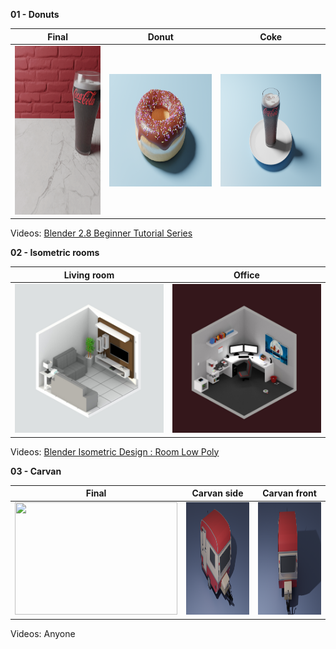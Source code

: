 **01 - Donuts**
 
 | Final        | Donut           | Coke  |
| ------------- |:-------------:| -----|
|<img src="Donuts/rendering/demo.gif" width=270 height=270>|<img src="Donuts/rendering/levels/Donut-level2.png" width=320 height=180>|<img src="Donuts/rendering/levels/Donut-level3.png" width=320 height=180>|

Videos: [Blender 2.8 Beginner Tutorial Series](https://www.youtube.com/playlist?list=PLjEaoINr3zgEq0u2MzVgAaHEBt--xLB6U)
 

**02 - Isometric rooms**
 
 | Living room| Office |
| ------------- |:-------------:|
|<img src="Isometric/isometric01.jpg"> |<img src="Isometric/isometric02.jpg">|

Videos: [Blender Isometric Design : Room Low Poly](https://www.youtube.com/watch?v=H-8w9nxfMGE)


**03 - Carvan**
 
 | Final        | Carvan side          | Carvan front |
| ------------- |:-------------:| -----|
|<img src="Caravan/Rendering/anim/caravan.gif" width=260 height=180>|<img src="Caravan/Rendering/day5.png" width=260 height=180>|<img src="Caravan/Rendering/anim/0024.png" width=260 height=180>|

Videos: Anyone
